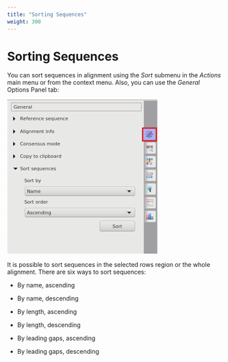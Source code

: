 ```yaml
---
title: "Sorting Sequences"
weight: 300
---
```



# Sorting Sequences

You can sort sequences in alignment using the _Sort_ submenu in the _Actions_ main menu or from the context menu. Also, you can use the _General_ Options Panel tab:


![](/images/65929681/65929682.png)

It is possible to sort sequences in the selected rows region or the whole alignment. There are six ways to sort sequences:

*   By name, ascending

*   By name, descending

*   By length, ascending

*   By length, descending

*   By leading gaps, ascending
*   By leading gaps, descending
